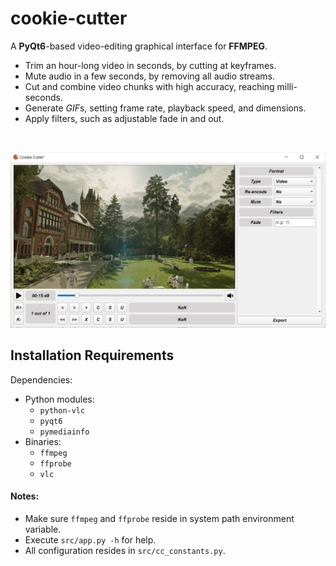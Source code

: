 # cookie-cutter
A **PyQt6**-based video-editing graphical interface for **FFMPEG**.

* Trim an hour-long video in seconds, by cutting at keyframes.
* Mute audio in a few seconds, by removing all audio streams.
* Cut and combine video chunks with high accuracy, reaching milli-seconds.
* Generate *GIF*s, setting frame rate, playback speed, and dimensions.
* Apply filters, such as adjustable fade in and out.

<br>

<p align="center">
  <img src="https://github.com/hazemanwer2000/cookie-cutter/blob/main/snapshot.png" alt="A snapshot of Cookie Cutter' in action." width="800">
</p>

## Installation Requirements
Dependencies:
* Python modules: 
  * `python-vlc`
  * `pyqt6`
  * `pymediainfo`
* Binaries:
  * `ffmpeg`
  * `ffprobe`
  * `vlc`
    
#### Notes: 
  * Make sure `ffmpeg` and `ffprobe` reside in system path environment variable.
  * Execute `src/app.py -h` for help.
  * All configuration resides in `src/cc_constants.py`.
